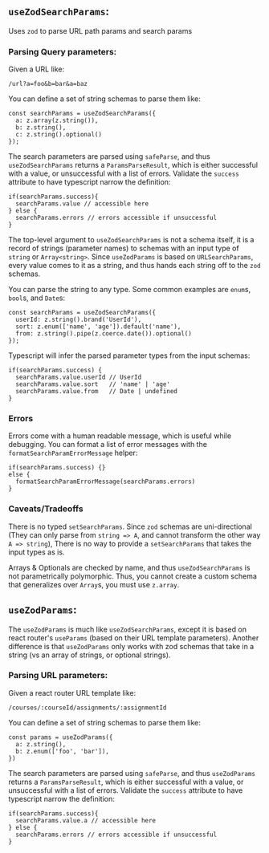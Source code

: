 
## `useZodSearchParams`:

Uses `zod` to parse URL path params and search params
### Parsing Query parameters:
Given a URL like:
```
/url?a=foo&b=bar&a=baz
```

You can define a set of string schemas to parse them like:

```
const searchParams = useZodSearchParams({
  a: z.array(z.string()),
  b: z.string(),
  c: z.string().optional()
});
```

The search parameters are parsed using `safeParse`, and thus `useZodSearchParams` returns a `ParamsParseResult`, which is either successful with a value, or unsuccessful with a list of errors. Validate the `success` attribute to have typescript narrow the definition:
```
if(searchParams.success){
  searchParams.value // accessible here
} else {
  searchParams.errors // errors accessible if unsuccessful
}
```

The top-level argument to `useZodSearchParams` is not a schema itself, it is a record of strings (parameter names) to schemas with an input type of `string` or `Array<string>`. Since `useZodParams` is based on `URLSearchParams`, every value comes to it as a string, and thus hands each string off to the `zod` schemas.

You can parse the string to any type. Some common examples are `enum`s, `bool`s, and `Date`s:
```
const searchParams = useZodSearchParams({
  userId: z.string().brand('UserId'),
  sort: z.enum(['name', 'age']).default('name'),
  from: z.string().pipe(z.coerce.date()).optional()
});
```

Typescript will infer the parsed parameter types from the input schemas:
```
if(searchParams.success) {
  searchParams.value.userId // UserId
  searchParams.value.sort   // 'name' | 'age'
  searchParams.value.from   // Date | undefined 
}
```

### Errors
Errors come with a human readable message, which is useful while debugging. You can format a list of error messages with the `formatSearchParamErrorMessage` helper:
```
if(searchParams.success) {}
else {
  formatSearchParamErrorMessage(searchParams.errors)
}
```

### Caveats/Tradeoffs

There is no typed `setSearchParams`. Since `zod` schemas are uni-directional (They can only parse from `string => A`, and cannot transform the other way `A => string`), There is no way to provide a `setSearchParams` that takes the input types as is.

Arrays & Optionals are checked by name, and thus `useZodSearchParams` is not parametrically polymorphic. Thus, you cannot create a custom schema that generalizes over `Array`s, you must use `z.array`.

## `useZodParams`:

The `useZodParams` is much like `useZodSearchParams`, except it is based on react router's `useParams` (based on their URL template parameters). Another difference is that `useZodParams` only works with zod schemas that take in a string (vs an array of strings, or optional strings).

### Parsing URL parameters:
Given a react router URL template like:
```
/courses/:courseId/assignments/:assignmentId
```

You can define a set of string schemas to parse them like:

```
const params = useZodParams({
  a: z.string(),
  b: z.enum(['foo', 'bar']),
})
```

The search parameters are parsed using `safeParse`, and thus `useZodParams` returns a `ParamsParseResult`, which is either successful with a value, or unsuccessful with a list of errors. Validate the `success` attribute to have typescript narrow the definition:
```
if(searchParams.success){
  searchParams.value.a // accessible here
} else {
  searchParams.errors // errors accessible if unsuccessful
}
```

